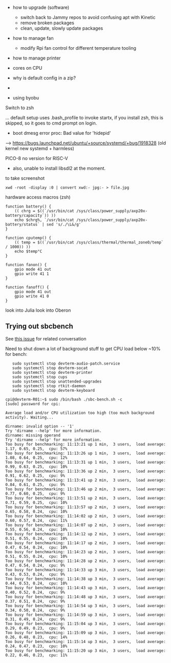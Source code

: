 

- how to upgrade (software)
  - switch back to Jammy repos to avoid confusing apt with Kinetic
  - remove broken packages
  - clean, update, slowly update packages

- how to manage fan
  - modify Rpi fan control for different temperature tooling 

- how to manage printer

- cores on CPU

- why is default config in a zip?
- 


- using byobu


Switch to zsh

... default setup uses .bash_profile to invoke startx, if you install zsh, this is skipped, so it goes to cmd prompt on login. 



- boot dmesg error
proc: Bad value for 'hidepid'

--> https://bugs.launchpad.net/ubuntu/+source/systemd/+bug/1918328
(old kernel new systemd + harmless)



PICO-8 no version for RISC-V
- also, unable to install libsdl2 at the moment.








to take screenshot

`xwd -root -display :0 | convert xwd:- jpg:- > file.jpg`


hardware access macros (zsh)
```
function battery() {
    (( chrg = $((`/usr/bin/cat /sys/class/power_supply/axp20x-battery/capacity`)) ))
    echo $chrg%, `/usr/bin/cat /sys/class/power_supply/axp20x-battery/status` | sed 's/./\L&/g'
}

function cputemp() {
    (( temp = $((`/usr/bin/cat /sys/class/thermal/thermal_zone0/temp` / 1000)) ))
    echo $temp°C
}

function fanon() {
    gpio mode 41 out
    gpio write 41 1
}

function fanoff() {
    gpio mode 41 out
    gpio write 41 0
}
```




look into Julia
look into Oberon








## Trying out sbcbench

See [this issue](https://github.com/ThomasKaiser/sbc-bench/issues/43) for related conversation

Need to shut down a lot of background stuff to get CPU load below ~10% for bench:

```
   sudo systemctl stop devterm-audio-patch.service
   sudo systemctl stop devterm-socat
   sudo systemctl stop devterm-printer
   sudo systemctl stop cups
   sudo systemctl stop unattended-upgrades
   sudo systemctl stop rtkit-daemon
   sudo systemctl stop devterm-keyboard
```

```
cpi@devterm-R01:~$ sudo /bin/bash ./sbc-bench.sh -c
[sudo] password for cpi:

Average load and/or CPU utilization too high (too much background activity). Waiting...

dirname: invalid option -- '1'
Try 'dirname --help' for more information.
dirname: missing operand
Try 'dirname --help' for more information.
Too busy for benchmarking: 11:13:21 up 1 min,  3 users,  load average: 1.17, 0.65, 0.25,  cpu: 57%
Too busy for benchmarking: 11:13:26 up 1 min,  3 users,  load average: 1.08, 0.64, 0.25,  cpu: 12%
Too busy for benchmarking: 11:13:31 up 1 min,  3 users,  load average: 0.99, 0.63, 0.25,  cpu: 10%
Too busy for benchmarking: 11:13:36 up 2 min,  3 users,  load average: 0.91, 0.62, 0.25,  cpu: 9%
Too busy for benchmarking: 11:13:41 up 2 min,  3 users,  load average: 0.84, 0.61, 0.25,  cpu: 9%
Too busy for benchmarking: 11:13:46 up 2 min,  3 users,  load average: 0.77, 0.60, 0.25,  cpu: 9%
Too busy for benchmarking: 11:13:51 up 2 min,  3 users,  load average: 0.71, 0.59, 0.25,  cpu: 10%
Too busy for benchmarking: 11:13:57 up 2 min,  3 users,  load average: 0.65, 0.58, 0.24,  cpu: 10%
Too busy for benchmarking: 11:14:02 up 2 min,  3 users,  load average: 0.60, 0.57, 0.24,  cpu: 11%
Too busy for benchmarking: 11:14:07 up 2 min,  3 users,  load average: 0.55, 0.56, 0.24,  cpu: 10%
Too busy for benchmarking: 11:14:12 up 2 min,  3 users,  load average: 0.51, 0.55, 0.24,  cpu: 10%
Too busy for benchmarking: 11:14:17 up 2 min,  3 users,  load average: 0.47, 0.54, 0.24,  cpu: 10%
Too busy for benchmarking: 11:14:23 up 2 min,  3 users,  load average: 0.51, 0.55, 0.24,  cpu: 10%
Too busy for benchmarking: 11:14:28 up 2 min,  3 users,  load average: 0.47, 0.54, 0.24,  cpu: 9%
Too busy for benchmarking: 11:14:33 up 3 min,  3 users,  load average: 0.43, 0.53, 0.24,  cpu: 9%
Too busy for benchmarking: 11:14:38 up 3 min,  3 users,  load average: 0.44, 0.53, 0.24,  cpu: 10%
Too busy for benchmarking: 11:14:43 up 3 min,  3 users,  load average: 0.40, 0.52, 0.24,  cpu: 9%
Too busy for benchmarking: 11:14:48 up 3 min,  3 users,  load average: 0.37, 0.51, 0.24,  cpu: 9%
Too busy for benchmarking: 11:14:54 up 3 min,  3 users,  load average: 0.34, 0.50, 0.24,  cpu: 9%
Too busy for benchmarking: 11:14:59 up 3 min,  3 users,  load average: 0.31, 0.49, 0.24,  cpu: 9%
Too busy for benchmarking: 11:15:04 up 3 min,  3 users,  load average: 0.29, 0.49, 0.23,  cpu: 9%
Too busy for benchmarking: 11:15:09 up 3 min,  3 users,  load average: 0.26, 0.48, 0.23,  cpu: 14%
Too busy for benchmarking: 11:15:14 up 3 min,  3 users,  load average: 0.24, 0.47, 0.23,  cpu: 10%
Too busy for benchmarking: 11:15:20 up 3 min,  3 users,  load average: 0.22, 0.46, 0.23,  cpu: 11%
```

